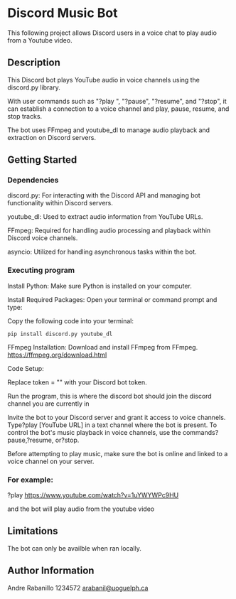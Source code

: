 # Discord Music Bot

This following project allows Discord users in a voice chat to play audio from a Youtube video.

## Description
This Discord bot plays YouTube audio in voice channels using the discord.py library. 

With user commands such as "?play ", "?pause", "?resume", and "?stop", it can establish a connection to a voice channel and play, pause, resume, and stop tracks. 

The bot uses FFmpeg and youtube_dl to manage audio playback and extraction on Discord servers.

## Getting Started

### Dependencies

discord.py: For interacting with the Discord API and managing bot functionality within Discord servers.

youtube_dl: Used to extract audio information from YouTube URLs.

FFmpeg: Required for handling audio processing and playback within Discord voice channels.

asyncio: Utilized for handling asynchronous tasks within the bot.

### Executing program

Install Python: Make sure Python is installed on your computer.

Install Required Packages: Open your terminal or command prompt and type:

Copy the following code into your terminal: 

``pip install discord.py youtube_dl``


FFmpeg Installation: Download and install FFmpeg from FFmpeg. 
https://ffmpeg.org/download.html

Code Setup:

Replace token = "" with your Discord bot token.

Run the program, this is where the discord bot should join the discord channel you are currently in 

Invite the bot to your Discord server and grant it access to voice channels. Type?play [YouTube URL] in a text channel where the bot is present. To control the bot's music playback in voice channels, use the commands?pause,?resume, or?stop.

Before attempting to play music, make sure the bot is online and linked to a voice channel on your server.

### For example: 

?play https://www.youtube.com/watch?v=1uYWYWPc9HU 

and the bot will play audio from the youtube video

## Limitations

The bot can only be availble when ran locally.

## Author Information

Andre Rabanillo
1234572
arabanil@uoguelph.ca